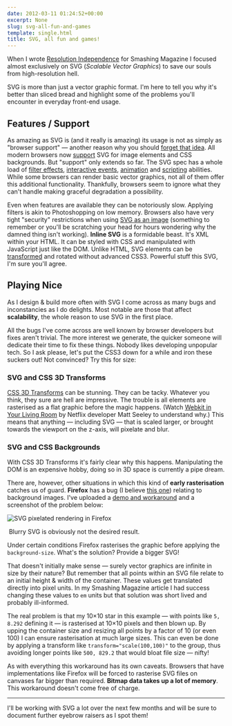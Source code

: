 ```yaml
---
date: 2012-03-11 01:24:52+00:00
excerpt: None
slug: svg-all-fun-and-games
template: single.html
title: SVG, all fun and games!
---
```


When I wrote [Resolution Independence](http://coding.smashingmagazine.com/2012/01/16/resolution-independence-with-svg/) for Smashing Magazine I focused almost exclusively on SVG (_Scalable Vector Graphics_) to save our souls from high-resolution hell.

SVG is more than just a vector graphic format. I'm here to tell you why it's better than sliced bread and highlight some of the problems you'll encounter in everyday front-end usage.

## Features / Support

As amazing as SVG is (and it really is amazing) its usage is not as simply as "browser support" — another reason why you should [forget that idea](/2012/03/03/forget-about-browser-support/). All modern browsers now [support](http://caniuse.com/#search=SVG) SVG for image elements and CSS backgrounds. But "support" only extends so far. The SVG spec has a whole load of [filter effects](http://www.w3.org/TR/SVG/filters.html), [interactive events](http://www.w3.org/TR/SVG/interact.html), [animation](http://www.w3.org/TR/SVG/animate.html) and [scripting](http://www.w3.org/TR/SVG/script.html) abilities. While some browsers can render basic vector graphics, not all of them offer this additional functionality. Thankfully, browsers seem to ignore what they can't handle making graceful degradation a possibility.

Even when features are available they can be notoriously slow. Applying filters is akin to Photoshopping on low memory. Browsers also have very tight "security" restrictions when using [SVG as an image](https://developer.mozilla.org/en/SVG/SVG_as_an_Image) (something to remember or you'll be scratching your head for hours wondering why the damned thing isn't working). **Inline SVG** is a formidable beast. It's XML within your HTML. It can be styled with CSS and manipulated with JavaScript just like the DOM. Unlike HTML, SVG elements can be [transformed](http://www.w3.org/TR/SVG/coords.html#TransformAttribute) and rotated without advanced CSS3. Powerful stuff this SVG, I'm sure you'll agree.

## Playing Nice

As I design & build more often with SVG I come across as many bugs and inconstancies as I do delights. Most notable are those that affect **scalability**, the whole reason to use SVG in the first place.

All the bugs I've come across are well known by browser developers but fixes aren't trivial. The more interest we generate, the quicker someone will dedicate their time to fix these things. Nobody likes developing unpopular tech. So I ask please, let's put the CSS3 down for a while and iron these suckers out! Not convinced? Try this for size:

### SVG and CSS 3D Transforms

[CSS 3D Transforms](http://24ways.org/2010/intro-to-css-3d-transforms) can be stunning. They can be tacky. Whatever you think, they sure are hell are impressive. The trouble is all elements are rasterised as a flat graphic before the magic happens. (Watch [Webkit in Your Living Room](http://www.youtube.com/watch?v=xuMWhto62Eo) by Netflix developer Matt Seeley to understand why.) This means that anything — including SVG — that is scaled larger, or brought towards the viewport on the z-axis, will pixelate and blur.

### SVG and CSS Backgrounds

With CSS 3D Transforms it's fairly clear why this happens. Manipulating the DOM is an expensive hobby, doing so in 3D space is currently a pipe dream.

There are, however, other situations in which this kind of **early rasterisation** catches us of guard. **Firefox** has a bug (I believe [this one](https://bugzilla.mozilla.org/show_bug.cgi?id=600207)) relating to background images. I've uploaded a [demo and workaround](/demos/svg/scaling-09-03-12/) and a screenshot of the problem below:

![SVG pixelated rendering in Firefox](/images/2012/03/svg-rendering.png)

 Blurry SVG is obviously not the desired result.

Under certain conditions Firefox rasterises the graphic before applying the `background-size`. What's the solution? Provide a bigger SVG!

That doesn't initially make sense — surely vector graphics are infinite in size by their nature? But remember that all points within an SVG file relate to an initial height & width of the container. These values get translated directly into pixel units. In my Smashing Magazine article I had success changing these values to `em` units but that solution was short lived and probably ill-informed.

The real problem is that my 10×10 star in this example — with points like `5, 8.292` defining it — is rasterised at 10×10 pixels and then blown up. By upping the container size and resizing all points by a factor of 10 (or even 100) I can ensure rasterisation at much large sizes. This can even be done by applying a transform like `transform="scale(100,100)"` to the group, thus avoiding longer points like `500, 829.2` that would bloat file size — nifty!

As with everything this workaround has its own caveats. Browsers that have implementations like Firefox will be forced to rasterise SVG files on canvases far bigger than required. **Bitmap data takes up a lot of memory**. This workaround doesn't come free of charge.

* * *

I'll be working with SVG a lot over the next few months and will be sure to document further eyebrow raisers as I spot them!
